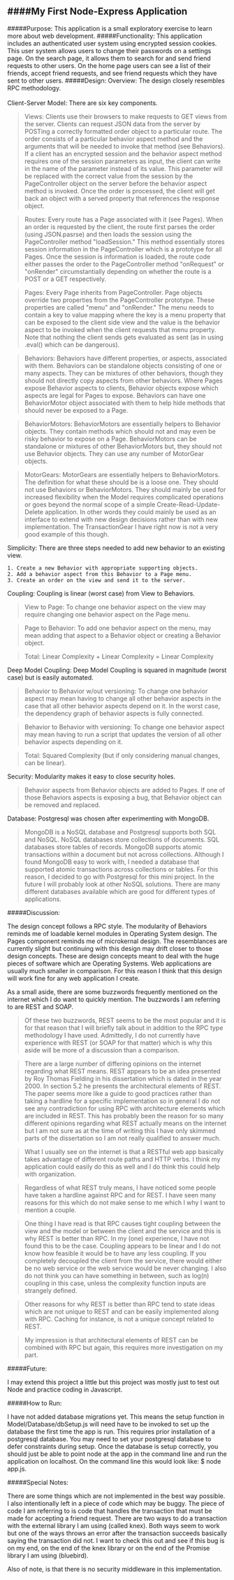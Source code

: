 ####My First Node-Express Application
--
#####Purpose:
This application is a small exploratory exercise to learn more about web development.
#####Functionality:
This application includes an authenticated user system using encrypted session cookies. This user system allows users to change their passwords on a settings page. On the search page, it allows them to search for and send friend requests to other users. On the home page users can see a list of their friends, accept friend requests, and see friend requests which they have sent to other users.
#####Design:
Overview: The design closely resembles RPC methodology.    
<br>
Client-Server Model: There are six key components.   


>Views: Clients use their browsers to make requests to GET views from the server. Clients can request JSON data from the server by POSTing a  correctly formatted order object to a particular route. The order consists of a particular behavior aspect method and the arguments that will be needed to invoke that method (see Behaviors). If a client has an encrypted session and the behavior aspect method requires one of the session parameters as input, the client can write in the name of the parameter instead of its value. This parameter will be replaced with the correct value from the session by the PageController object on the server before the behavior aspect method is invoked. Once the order is processed, the client will get back an object with a served property that references the response object. 
    

>Routes: Every route has a Page associated with it (see Pages). When an order is requested by the client, the route first parses the order (using JSON.pasrse) and then loads the session using the PageController method "loadSession." This method essentially stores session information in the PageController which is a prototype for all Pages. Once the session is information is loaded, the route code either passes the order to the PageController method "onRequest" or "onRender" circumstantially depending on whether the route is a POST or a GET respectively.

>Pages: Every Page inherits from PageController. Page objects override two properties from the PageController prototype. These properties are called "menu" and "onRender." The menu needs to contain a key to value mapping where the key is a menu property that can be exposed to the client side view and the value is the behavior aspect to be invoked when the client requests that menu property. Note that nothing the client sends gets evaluated as sent (as in using .eval() which can be dangerous). 

>Behaviors: Behaviors have different properties, or aspects, associated with them. Behaviors can be standalone objects consisting of one or many aspects. They can be mixtures of other behaviors, though they should not directly copy aspects from other behaviors. Where Pages expose Behavior aspects to clients, Behavior objects expose which aspects are legal for Pages to expose. Behaviors can have one BehaviorMotor object associated with them to help hide methods that should never be exposed to a Page.
    
>BehaviorMotors: BehaviorMotors are essentially helpers to Behavior objects. They contain methods which should not and may even be risky behavior to expose on a Page. BehaviorMotors can be standalone or mixtures of other BehaviorMotors but, they should not use Behavior objects. They can use any number of MotorGear objects.

>MotorGears: MotorGears are essentially helpers to BehaviorMotors. The definition for what these should be is a loose one. They should not use Behaviors or BehaviorMotors. They should mainly be used for increased flexibility when the Model requires complicated operations or goes beyond the normal scope of a simple Create-Read-Update-Delete application. In other words they could mainly be used as an interface to extend with new design decisions rather than with new implementation. The TransactionGear I have right now is not a very good example of this though.

Simplicity: There are three steps needed to add new behavior to an existing view.

	1. Create a new Behavior with appropriate supporting objects. 
	2. Add a behavior aspect from this Behavior to a Page menu.
	3. Create an order on the view and send it to the server.

Coupling: Coupling is linear (worst case) from View to Behaviors.

>View to Page: To change one behavior aspect on the view may require changing one behavior aspect on the Page menu.
    
>Page to Behavior: To add one behavior aspect on the menu, may mean adding that aspect to a Behavior object or creating a Behavior object. 
	
>Total: Linear Complexity + Linear Complexity = Linear Complexity
	
Deep Model Coupling: Deep Model Coupling is squared in magnitude (worst case) but is easily automated.

>Behavior to Behavior w/out versioning: To change one behavior aspect may mean having to change all other behavior aspects in the case that all other behavior aspects depend on it. In the worst case, the dependency graph of behavior aspects is fully connected.
    
>Behavior to Behavior with versioning: To change one behavior aspect may mean having to run a script that updates the version of all other behavior aspects depending on it.
    
>Total: Squared Complexity (but if only considering manual changes, can be linear).
    
Security: Modularity makes it easy to close security holes.

>Behavior aspects from Behavior objects are added to Pages. If one of those Behaviors aspects is exposing a bug, that Behavior object can be removed and replaced.
    
Database: Postgresql was chosen after experimenting with MongoDB.

>MongoDB is a NoSQL database and Postgresql supports both SQL and NoSQL. NoSQL databases store collections of documents. SQL databases store tables of records. MongoDB supports atomic transactions within a document but not across collections. Although I found MongoDB easy to work with, I needed a database that supported atomic transactions across collections or tables. For this reason, I decided to go with Postgresql for this mini project. In the future I will probably look at other NoSQL solutions. There are many different databases available which are good for different types of applications.
     
#####Discussion: 

The design concept follows a RPC style. The modularity of Behaviors reminds me of loadable kernel modules in Operating System design. The Pages component reminds me of microkernal design. The resemblances are currently slight but continuing with this design may drift closer to those design concepts. These are design concepts meant to deal with the huge pieces of software which are Operating Systems. Web applications are usually much smaller in comparison. For this reason I think that this design will work fine for any web application I create. 

As a small aside, there are some buzzwords frequently mentioned on the internet which I do want to quickly mention. The buzzwords I am referring to are REST and SOAP.
    
>Of these two buzzwords, REST seems to be the most popular and it is for that reason that I will briefly talk about in addition to the RPC type methodology I have used. Admittedly, I do not currently have experience with REST (or SOAP for that matter) which is why this aside will be more of a discussion than a comparison.
    
>There are a large number of differing opinions on the internet regarding what REST means. REST appears to be an idea presented by Roy Thomas Fielding in his dissertation which is dated in the year 2000. In section 5.2 he presents the architectural elements of REST. The paper seems more like a guide to good practices rather than taking a hardline for a specific implementation so in general I do not see any contradiction for using RPC with architecture elements which are included in REST. This has probably been the reason for so many different opinions regarding what REST actually means on the internet but I am not sure as at the time of writing this I have only skimmed parts of the dissertation so I am not really qualified to answer much.
    
>What I usually see on the internet is that a RESTful web app basically takes advantage of different route paths and HTTP verbs. I think my application could easily do this as well and I do think this could help with organization.
    
>Regardless of what REST truly means, I have noticed some people have taken a hardline against RPC and for REST. I have seen many reasons for this which do not make sense to me which I why I want to mention a couple.
    
>One thing I have read is that RPC causes tight coupling between the view and the model or between the client and the service and this is why REST is better than RPC. In my (one) experience, I have not found this to be the case. Coupling appears to be linear and I do not know how feasible it would be to have any less coupling. If you completely decoupled the client from the service, there would either be no web service or the web service would be never changing. I also do not think you can have something in between, such as log(n) coupling in this case, unless the complexity function inputs are strangely defined.
    
>Other reasons for why REST is better than RPC tend to state ideas which are not unique to REST and can be easily implemented along with RPC. Caching for instance, is not a unique concept related to REST.

>My impression is that architectural elements of REST can be combined with RPC but again, this requires more investigation on my part.
	
#####Future:

I may extend this project a little but this project was mostly just to test out Node and practice coding in Javascript. 

#####How to Run:

I have not added database migrations yet. This means the setup function in Model/Database/dbSetup.js will need have to be invoked to set up the database the first time the app is run. This requires prior installation of a postgresql database. You may need to set your postgresql database to defer constraints during setup. Once the database is setup correctly, you should just be able to point node at the app in the command line and run the application on localhost. On the command line this would look like: $ node app.js.

#####Special Notes:

There are some things which are not implemented in the best way possible. I also intentionally left in a piece of code which may be buggy. The piece of code I am referring to is code that handles the transaction that must be made for accepting a friend request. There are two ways to do a transaction with the external library I am using (called knex). Both ways seem to work but one of the ways throws an error after the transaction succeeds basically saying the transaction did not. I want to check this out and see if this bug is on my end, on the end of the knex library or on the end of the Promise library I am using (bluebird). 
    
Also of note, is that there is no security middleware in this implementation.

